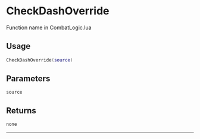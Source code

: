 # CheckDashOverride
Function name in CombatLogic.lua
## Usage
```lua
CheckDashOverride(source)
```
## Parameters
`source`
## Returns
`none`

---